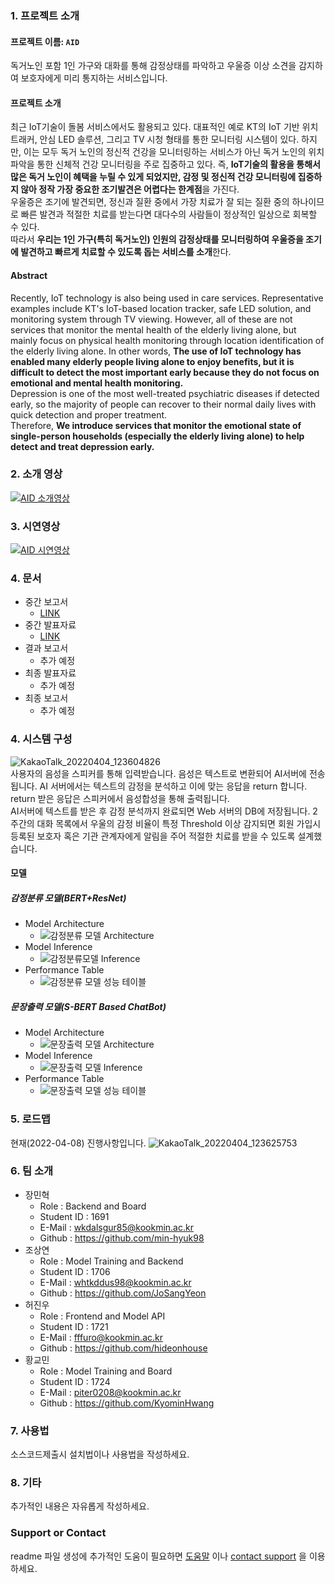 ### 1. 프로젝트 소개

#### 프로젝트 이름: `AID`<br>

독거노인 포함 1인 가구와 대화를 통해 감정상태를 파악하고 우울증 이상 소견을 감지하여 보호자에게 미리 통지하는 서비스입니다.

#### 프로젝트 소개
최근 IoT기술이 돌봄 서비스에서도 활용되고 있다. 대표적인 예로 KT의 IoT 기반 위치 트래커, 안심 LED 솔루션, 그리고 TV 시청 형태를 통한 모니터링 시스템이 있다. 하지만, 이는 모두 독거 노인의 정신적 건강을 모니터링하는 서비스가 아닌 독거 노인의 위치 파악을 통한 신체적 건강 모니터링을 주로 집중하고 있다. 즉, **IoT기술의 활용을 통해서 많은 독거 노인이 혜택을 누릴 수 있게 되었지만, 감정 및 정신적 건강 모니터링에 집중하지 않아 정작 가장 중요한 조기발견은 어렵다는 한계점**을 가진다.<br>
우울증은 조기에 발견되면, 정신과 질환 중에서 가장 치료가 잘 되는 질환 중의 하나이므로 빠른 발견과 적절한 치료를 받는다면  대다수의 사람들이 정상적인 일상으로 회복할 수 있다.<br>
따라서 **우리는 1인 가구(특히 독거노인) 인원의 감정상태를 모니터링하여 우울증을 조기에 발견하고 빠르게 치료할 수 있도록 돕는 서비스를 소개**한다.

#### Abstract 
Recently, IoT technology is also being used in care services. Representative examples include KT's IoT-based location tracker, safe LED solution, and monitoring system through TV viewing. However, all of these are not services that monitor the mental health of the elderly living alone, but mainly focus on physical health monitoring through location identification of the elderly living alone. In other words, **The use of IoT technology has enabled many elderly people living alone to enjoy benefits, but it is difficult to detect the most important early because they do not focus on emotional and mental health monitoring.**<br>
Depression is one of the most well-treated psychiatric diseases if detected early, so the majority of people can recover to their normal daily lives with quick detection and proper treatment.<br>
Therefore, **We introduce services that monitor the emotional state of single-person households (especially the elderly living alone) to help detect and treat depression early.**

### 2. 소개 영상
[![AID 소개영상](https://user-images.githubusercontent.com/28241676/161486795-f2f56b56-9951-4642-97c2-e13fcf37c5c0.png)](https://youtu.be/Tgn2YCNgPzI)

### 3. 시연영상
[![AID 시연영상](https://user-images.githubusercontent.com/28241676/169647658-7b90d7d7-db92-49a3-8969-9ad81a0b9b78.png)](https://youtu.be/rp1SJ38i_wI)

### 4. 문서
+ 중간 보고서
  + [LINK](https://github.com/kookmin-sw/capstone-2022-12/blob/master/docs/%ED%8C%8012-%EC%A4%91%EA%B0%84%EB%B3%B4%EA%B3%A0%EC%84%9C.pdf)
+ 중간 발표자료
  + [LINK](https://github.com/kookmin-sw/capstone-2022-12/blob/master/docs/%ED%8C%8012-%EC%A4%91%EA%B0%84%EB%B0%9C%ED%91%9C%EC%9E%90%EB%A3%8C.pdf)
+ 결과 보고서
  + 추가 예정
+ 최종 발표자료
  + 추가 예정
+ 최종 보고서
  + 추가 예정

### 4. 시스템 구성
![KakaoTalk_20220404_123604826](https://user-images.githubusercontent.com/28241676/161470384-fdd1ca6d-78a4-44cb-ada1-420356924ffc.png)<br>
사용자의 음성을 스피커를 통해 입력받습니다. 음성은 텍스트로 변환되어 AI서버에 전송됩니다. AI 서버에서는 텍스트의 감정을 분석하고 이에 맞는 응답을 return 합니다. return 받은 응답은 스피커에서 음성합성을 통해 출력됩니다.<br>
AI서버에 텍스트를 받은 후 감정 분석까지 완료되면 Web 서버의 DB에 저장됩니다. 2주간의 대화 목록에서 우울의 감정 비율이 특정 Threshold 이상 감지되면 회원 가입시 등록된 보호자 혹은 기관 관계자에게 알림을 주어 적절한 치료를 받을 수 있도록 설계했습니다.

#### 모델
##### 감정분류 모델(BERT+ResNet)
+ Model Architecture 
  + ![감정분류 모델 Architecture](https://user-images.githubusercontent.com/28241676/169647189-833a96ca-8522-4c4e-b815-00edd807dd37.png)
+ Model Inference
  + ![감정분류모델 Inference](https://user-images.githubusercontent.com/28241676/169647405-29ad49fa-6b6f-4ba5-8b3f-6f7a129fb1dc.gif)
+ Performance Table
  + ![감정분류 모델 성능 테이블](https://user-images.githubusercontent.com/28241676/169647343-ec61f68e-ce83-4d4c-87db-858aecce2046.png)
##### 문장출력 모델(S-BERT Based ChatBot)
+ Model Architecture
  + ![문장출력 모델 Architecture](https://user-images.githubusercontent.com/28241676/169647285-933bb81b-fcdc-43cb-8187-8eb2b547ca8e.png)
+ Model Inference
  + ![문장출력 모델 Inference](https://user-images.githubusercontent.com/28241676/169647391-b9c80489-f164-4829-a2c7-8627c77175d4.gif)
+ Performance Table
  + ![문장출력 모델 성능 테이블](https://user-images.githubusercontent.com/28241676/169647356-942a6527-2b10-42cc-adee-2871c285e057.png)


### 5. 로드맵
현재(2022-04-08) 진행사항입니다.
![KakaoTalk_20220404_123625753](https://user-images.githubusercontent.com/28241676/161553779-f6d7ea59-85c3-43f0-9d5f-6ba8d7f6746d.png)

### 6. 팀 소개
* 장민혁
  * Role : Backend and Board
  * Student ID : 1691
  * E-Mail : wkdalsgur85@kookmin.ac.kr
  * Github : https://github.com/min-hyuk98
* 조상연
  * Role : Model Training and Backend
  * Student ID : 1706
  * E-Mail : whtkddus98@kookmin.ac.kr
  * Github : https://github.com/JoSangYeon
* 허진우
  * Role : Frontend and Model API
  * Student ID : 1721
  * E-Mail : fffuro@kookmin.ac.kr
  * Github : https://github.com/hideonhouse
* 황교민
  * Role : Model Training and Board
  * Student ID : 1724
  * E-Mail : piter0208@kookmin.ac.kr
  * Github : https://github.com/KyominHwang

### 7. 사용법

소스코드제출시 설치법이나 사용법을 작성하세요.

### 8. 기타

추가적인 내용은 자유롭게 작성하세요.

### Support or Contact

readme 파일 생성에 추가적인 도움이 필요하면 [도움말](https://help.github.com/articles/about-readmes/) 이나 [contact support](https://github.com/contact) 을 이용하세요.
